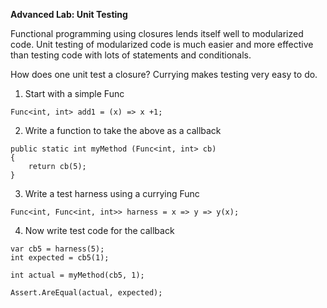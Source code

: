**Advanced Lab:  Unit Testing**

Functional programming using closures lends itself well to modularized code.  Unit testing of modularized code is much easier and more effective than testing code with lots of statements and conditionals.


How does one unit test a closure?  Currying makes testing very easy to do.

1.  Start with a simple Func

```
Func<int, int> add1 = (x) => x +1;

```
2.   Write a function to take the above as a callback

```
public static int myMethod (Func<int, int> cb) 
{
    return cb(5);
}

```
3.  Write a test harness using a currying Func

```
Func<int, Func<int, int>> harness = x => y => y(x); 

```
4.  Now write test code for the callback


```
var cb5 = harness(5);
int expected = cb5(1);

int actual = myMethod(cb5, 1);

Assert.AreEqual(actual, expected);

```
